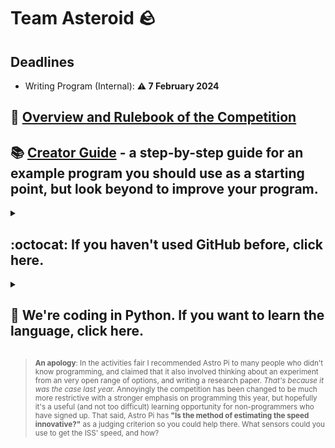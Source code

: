 # Team Asteroid :rock:
## Deadlines
- Writing Program (Internal): **:warning: 7 February 2024**

## :book: [Overview and Rulebook of the Competition](https://astro-pi.org/mission-space-lab/rulebook)
## :books: [Creator Guide](https://projects.raspberrypi.org/en/projects/mission-space-lab-creator-guide) - a step-by-step guide for an example program you should use as a starting point, but look beyond to improve your program.
<details><summary>

## :octocat: If you haven't used GitHub before, click here.
</summary>

- Install [GitHub Desktop](https://desktop.github.com)
- Install a code editor (we recommend [PyCharm Community Edition (or Professional if you know you have access to it via the school)](https://www.jetbrains.com/pycharm/download/?section=windows) / [Visual Studio Code](https://code.visualstudio.com/) then install the Python Extension Pack)
- Clone this `apollo-1845/2023-Stardust` repository ([steps here, but there's often no need to make a new branch - you can stick with the `main` one](https://docs.github.com/en/desktop/adding-and-cloning-repositories/cloning-a-repository-from-github-to-github-desktop))
- Open the local directory (step 5 in the last link) in your code editor - you should see this README and all the code added so far.
- Use commits and pushes ([steps here, but there's often no need to make a new branch - you can stick with the `main` one](https://docs.github.com/en/desktop/making-changes-in-a-branch/committing-and-reviewing-changes-to-your-project-in-github-desktop)) to save and upload your code.
- Click the "Fetch"/"Pull" button when it appears at the top of GitHub Desktop to update your code with changes made by the rest of your team, then repeat the last three steps including this one whenever you need to.
</details>

<details><summary>

## :snake: We're coding in Python. If you want to learn the language, click here.
</summary>

- If you don't have much time, just using the creator's guide (top of this page) should give you a good idea of Python.
- We recommend [the w3schools tutorial](https://www.w3schools.com/python/) if you're already confident with programming in another language.
- If you want a more-in-depth tutorial, [the Real Python one](https://realpython.com/learning-paths/python-basics/) should be good.
</details>

> <sup>**An apology**: In the activities fair I recommended Astro Pi to many people who didn't know programming, and claimed that it also involved thinking about an experiment from an very open range of options, and writing a research paper. *That's because it was the case last year.* Annoyingly the competition has been changed to be much more restrictive with a stronger emphasis on programming this year, but hopefully it's a useful (and not too difficult) learning opportunity for non-programmers who have signed up. That said, Astro Pi has **"Is the method of estimating the speed innovative?"** as a judging criterion so you could help there. What sensors could you use to get the ISS' speed, and how?</sup>
